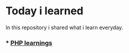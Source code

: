 # Today i learned
In this repository i shared what i learn everyday. 

### * [PHP learnings](https://github.com/leonardo-cabral67/today_i_learned/blob/main/php.md) 

